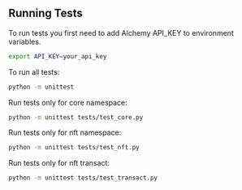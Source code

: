 ## Running Tests
To run tests you first need to add Alchemy API_KEY to environment variables.
```bash
export API_KEY=your_api_key
```
To run all tests:
```bash
python -m unittest
```
Run tests only for core namespace:
```bash
python -m unittest tests/test_core.py
```
Run tests only for nft namespace:
```bash
python -m unittest tests/test_nft.py
```
Run tests only for nft transact:
```bash
python -m unittest tests/test_transact.py
```